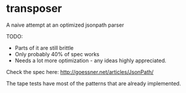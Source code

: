 transposer
==========

A naive attempt at an optimized jsonpath parser


TODO:

* Parts of it are still brittle
* Only probably 40% of spec works
* Needs a lot more optimization - any ideas highly appreciated.

Check the spec here:
http://goessner.net/articles/JsonPath/

The tape tests have most of the patterns that are already implemented.


